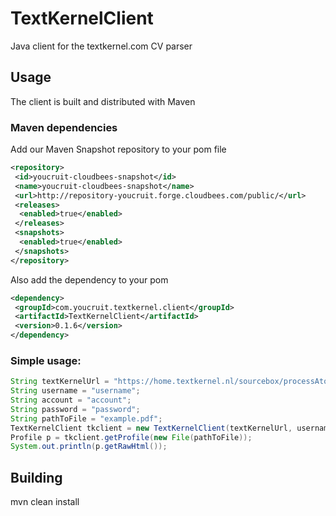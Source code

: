 TextKernelClient
================

Java client for the textkernel.com CV parser


Usage
-----

The client is built and distributed with Maven
### Maven dependencies
Add our Maven Snapshot repository to your pom file
```xml
<repository>
 <id>youcruit-cloudbees-snapshot</id>
 <name>youcruit-cloudbees-snapshot</name>
 <url>http://repository-youcruit.forge.cloudbees.com/public/</url>
 <releases>
  <enabled>true</enabled>
 </releases>
 <snapshots>
  <enabled>true</enabled>
 </snapshots>
</repository>
```

Also add the dependency to your pom
```xml
<dependency>
 <groupId>com.youcruit.textkernel.client</groupId>
 <artifactId>TextKernelClient</artifactId>
 <version>0.1.6</version>
</dependency>
```

### Simple usage:

```java
String textKernelUrl = "https://home.textkernel.nl/sourcebox/processAtomicPost.do";
String username = "username";
String account = "account";
String password = "password";
String pathToFile = "example.pdf";
TextKernelClient tkclient = new TextKernelClient(textKernelUrl, username, account, password);
Profile p = tkclient.getProfile(new File(pathToFile));
System.out.println(p.getRawHtml());
```

Building
--------

mvn clean install
